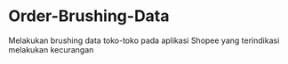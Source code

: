 # Order-Brushing-Data
Melakukan brushing data toko-toko pada aplikasi Shopee yang terindikasi melakukan kecurangan
